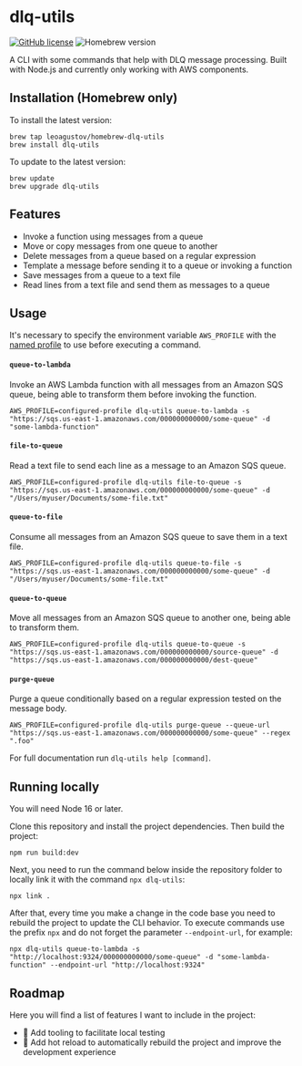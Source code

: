 # dlq-utils

[![GitHub license](https://img.shields.io/badge/license-MIT-blue.svg)](https://github.com/leoaugustov/dlq-utils/blob/main/LICENSE)
![Homebrew version](https://img.shields.io/badge/dynamic/json.svg?url=https://raw.githubusercontent.com/leoaugustov/homebrew-dlq-utils/master/Info/dlq-utils.json&query=$.versions.stable&label=homebrew&color=green)

A CLI with some commands that help with DLQ message processing. Built with Node.js and currently only working with AWS components.

## Installation (Homebrew only)
To install the latest version:
```shell
brew tap leoagustov/homebrew-dlq-utils
brew install dlq-utils
```

To update to the latest version:
```shell
brew update
brew upgrade dlq-utils
```

## Features

- Invoke a function using messages from a queue
- Move or copy messages from one queue to another
- Delete messages from a queue based on a regular expression
- Template a message before sending it to a queue or invoking a function
- Save messages from a queue to a text file
- Read lines from a text file and send them as messages to a queue

## Usage
It's necessary to specify the environment variable `AWS_PROFILE` with the [named profile](https://docs.aws.amazon.com/cli/latest/userguide/cli-configure-profiles.html) to use before executing a command.

#### `queue-to-lambda`
Invoke an AWS Lambda function with all messages from an Amazon SQS queue, being able to transform them before invoking the function.

```shell
AWS_PROFILE=configured-profile dlq-utils queue-to-lambda -s "https://sqs.us-east-1.amazonaws.com/000000000000/some-queue" -d "some-lambda-function"
```

#### `file-to-queue`
Read a text file to send each line as a message to an Amazon SQS queue.

```shell
AWS_PROFILE=configured-profile dlq-utils file-to-queue -s "https://sqs.us-east-1.amazonaws.com/000000000000/some-queue" -d "/Users/myuser/Documents/some-file.txt"
```

#### `queue-to-file`
Consume all messages from an Amazon SQS queue to save them in a text file.

```shell
AWS_PROFILE=configured-profile dlq-utils queue-to-file -s "https://sqs.us-east-1.amazonaws.com/000000000000/some-queue" -d "/Users/myuser/Documents/some-file.txt"
```

#### `queue-to-queue`
Move all messages from an Amazon SQS queue to another one, being able to transform them.

```shell
AWS_PROFILE=configured-profile dlq-utils queue-to-queue -s "https://sqs.us-east-1.amazonaws.com/000000000000/source-queue" -d "https://sqs.us-east-1.amazonaws.com/000000000000/dest-queue"
```

#### `purge-queue`
Purge a queue conditionally based on a regular expression tested on the message body.

```shell
AWS_PROFILE=configured-profile dlq-utils purge-queue --queue-url "https://sqs.us-east-1.amazonaws.com/000000000000/some-queue" --regex ".foo"
```
For full documentation run `dlq-utils help [command]`.

## Running locally

You will need Node 16 or later.

Clone this repository and install the project dependencies. Then build the project:

```shell
npm run build:dev
```
Next, you need to run the command below inside the repository folder to locally link it with the command `npx dlq-utils`:

```shell
npx link .
```

After that, every time you make a change in the code base you need to rebuild the project to update the CLI behavior. To execute commands use the prefix `npx` and do not forget the parameter `--endpoint-url`, for example:

```shell
npx dlq-utils queue-to-lambda -s "http://localhost:9324/000000000000/some-queue" -d "some-lambda-function" --endpoint-url "http://localhost:9324"
```

## Roadmap

Here you will find a list of features I want to include in the project:

- 🔧 Add tooling to facilitate local testing
- 🔧 Add hot reload to automatically rebuild the project and improve the development experience
